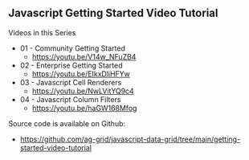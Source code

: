 ## Javascript Getting Started Video Tutorial

Videos in this Series

- 01 - Community Getting Started
    - https://youtu.be/V14w_NFuZB4
- 02 - Enterprise Getting Started
    - https://youtu.be/EIkxDliHFYw
- 03 - Javascript Cell Renderers
    - https://youtu.be/NwLVitYQ9c4
- 04 - Javascript Column Filters
    - https://youtu.be/haGW168Mfog


Source code is available on Github:

- https://github.com/ag-grid/javascript-data-grid/tree/main/getting-started-video-tutorial